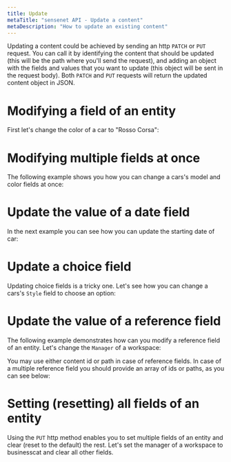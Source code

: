 ```yaml
---
title: Update
metaTitle: "sensenet API - Update a content"
metaDescription: "How to update an existing content"
---
```


Updating a content could be achieved by sending an http `PATCH` or `PUT` request. You can call it by identifying the content that should be updated (this will be the path where you'll send the request), and adding an object with the fields and values that you want to update (this object will be sent in the request body). Both `PATCH` and `PUT` requests will return the updated content object in JSON.

# Modifying a field of an entity

First let's change the color of a car to "Rosso Corsa":

<tab category="content-management" article="update" example="updatePatch" />

# Modifying multiple fields at once

The following example shows you how you can change a cars's model and color fields at once:

<tab category="content-management" article="update" example="updateMultipleFields" />

# Update the value of a date field

In the next example you can see how you can update the starting date of car:

<tab category="content-management" article="update" example="updateDate" />

# Update a choice field

Updating choice fields is a tricky one. Let's see how you can change a cars's `Style` field to choose an option:

<tab category="content-management" article="update" example="updateChoice" />

# Update the value of a reference field

The following example demonstrates how can you modify a reference field of an entity. Let's change the `Manager` of a workspace:

<tab category="content-management" article="update" example="updateReference" />

You may use either content id or path in case of reference fields. In case of a multiple reference field you should provide an array of ids or paths, as you can see below:

<tab category="content-management" article="update" example="updateReferenceMultiple" />

# Setting (resetting) all fields of an entity

Using the `PUT` http method enables you to set multiple fields of an entity and clear (reset to the default) the rest. Let's set the manager of a workspace to businesscat and clear all other fields.

<tab category="content-management" article="update" example="updatePut" />
